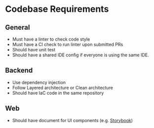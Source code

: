 # Codebase Requirements

## General

- Must have a linter to check code style
- Must have a CI check to run linter upon submitted PRs
- Should have unit test
- Should have a shared IDE config if everyone is using the same IDE.


## Backend

- Use dependency injection
- Follow Layered architecture or Clean architecture
- Should have IaC code in the same repository


## Web

- Should have document for UI components (e.g. [Storybook](https://storybook.js.org/))